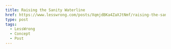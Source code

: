 ```yaml
---
title: Raising the Sanity Waterline
href: https://www.lesswrong.com/posts/XqmjdBKa4ZaXJtNmf/raising-the-sanity-waterline
type: post
tags:
  - LessWrong
  - Concept
  - Post
---
```


